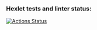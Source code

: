 ### Hexlet tests and linter status:
[![Actions Status](https://github.com/JaroslavRusanov/layout-designer-project-lvl1/workflows/hexlet-check/badge.svg)](https://github.com/JaroslavRusanov/layout-designer-project-lvl1/actions)